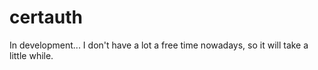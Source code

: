 # certauth

In development...
I don't have a lot a free time nowadays, so it will take a little while.
